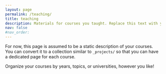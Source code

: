 ```yaml
---
layout: page
permalink: /teaching/
title: teaching
description: Materials for courses you taught. Replace this text with your description.
nav: false
#nav_order: 
---
```


For now, this page is assumed to be a static description of your courses. You can convert it to a collection similar to `_projects/` so that you can have a dedicated page for each course.

Organize your courses by years, topics, or universities, however you like!
